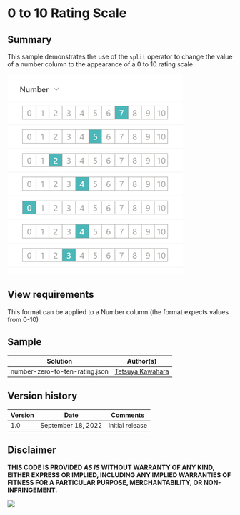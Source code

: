 # 0 to 10 Rating Scale

## Summary

This sample demonstrates the use of the `split` operator to change the value of a number column to the appearance of a 0 to 10 rating scale.

![screenshot of the sample](./assets/screenshot.png)

## View requirements
This format can be applied to a Number column (the format expects values from 0-10)

## Sample

Solution|Author(s)
--------|---------
number-zero-to-ten-rating.json | [Tetsuya Kawahara](https://github.com/tecchan1107)

## Version history

Version |Date               |Comments
--------|-------------------|--------
1.0     |September 18, 2022 |Initial release

## Disclaimer
**THIS CODE IS PROVIDED *AS IS* WITHOUT WARRANTY OF ANY KIND, EITHER EXPRESS OR IMPLIED, INCLUDING ANY IMPLIED WARRANTIES OF FITNESS FOR A PARTICULAR PURPOSE, MERCHANTABILITY, OR NON-INFRINGEMENT.**

<img src="https://pnptelemetry.azurewebsites.net/list-formatting/column-samples/number-zero-to-ten-rating" />